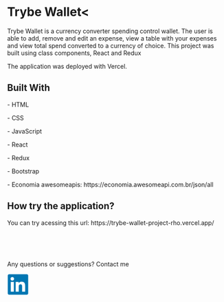 <h1>Trybe Wallet<</h1>

<p>
  Trybe Wallet is a currency converter spending control wallet. The user is able to add, remove and edit an expense, view a table with your expenses and 
  view total spend converted to a currency of choice. This project was built using class components, React and Redux 
  
  
  The application was deployed with Vercel.
</p>

<h2>
 Built With
</h2>

<p> - HTML </p>
<p> - CSS </p>
<p> - JavaScript </p>
<p> - React </p>
<p> - Redux </p>
<p> - Bootstrap </p>
<p> - Economia awesomeapis: https://economia.awesomeapi.com.br/json/all </p>

<h2>
  How try the application?
</h2>

<p> You can try acessing this url: https://trybe-wallet-project-rho.vercel.app/</p>

<br />
<br />
<br /> 

<p> Any questions or suggestions? Contact me </p>

<a href="https://www.linkedin.com/in/george-santos-dev" rel="nofollow">
  <img
    height="50px"
    width="50px"
    src="https://raw.githubusercontent.com/devicons/devicon/1119b9f84c0290e0f0b38982099a2bd027a48bf1/icons/linkedin/linkedin-original.svg"
    alt="LinkedIn"
  />   
</a>
